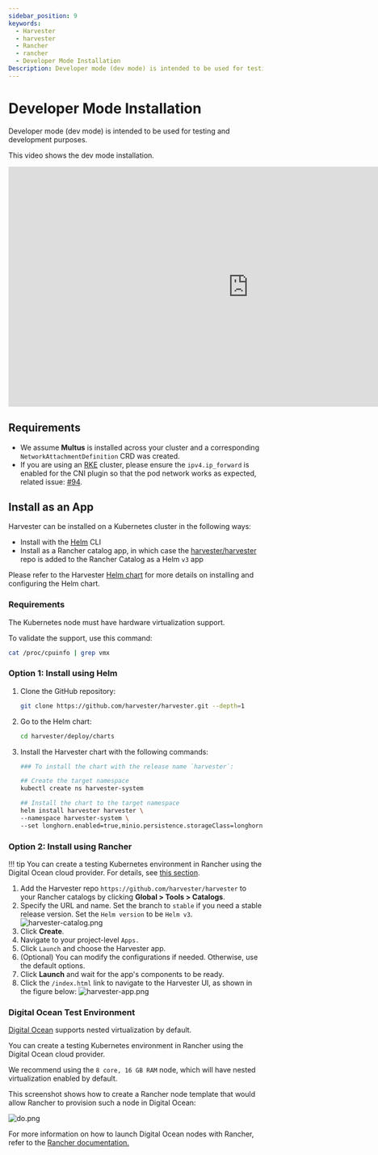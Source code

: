 ```yaml
---
sidebar_position: 9
keywords:
  - Harvester
  - harvester
  - Rancher
  - rancher
  - Developer Mode Installation
Description: Developer mode (dev mode) is intended to be used for testing and development purposes.
---
```


# Developer Mode Installation

Developer mode (dev mode) is intended to be used for testing and development purposes.

This video shows the dev mode installation.

<iframe width="950" height="475" src="https://www.youtube.com/embed/TG0GaAD_6J4" title="YouTube video player" frameborder="0" allow="accelerometer; autoplay; clipboard-write; encrypted-media; gyroscope; picture-in-picture" allowfullscreen></iframe>

## Requirements

- We assume **Multus** is installed across your cluster and a corresponding `NetworkAttachmentDefinition` CRD was created.
- If you are using an [RKE](https://rancher.com/docs/rke/latest/en/) cluster, please ensure the `ipv4.ip_forward` is enabled for the CNI plugin so that the pod network works as expected, related issue: [#94](https://github.com/harvester/harvester/issues/94).

## Install as an App

Harvester can be installed on a Kubernetes cluster in the following ways:

- Install with the [Helm](https://helm.sh/) CLI
- Install as a Rancher catalog app, in which case the [harvester/harvester](https://github.com/harvester/harvester) repo is added to the Rancher Catalog as a Helm `v3` app

Please refer to the Harvester [Helm chart](https://github.com/harvester/harvester/blob/master/deploy/charts/harvester/README.md) for more details on installing and configuring the Helm chart.

### Requirements

The Kubernetes node must have hardware virtualization support.

To validate the support, use this command:

```bash
cat /proc/cpuinfo | grep vmx
```

### Option 1: Install using Helm

1. Clone the GitHub repository:

   ```bash
   git clone https://github.com/harvester/harvester.git --depth=1
   ```

1. Go to the Helm chart:

   ```bash
   cd harvester/deploy/charts
   ```

1. Install the Harvester chart with the following commands:

   ```bash
   ### To install the chart with the release name `harvester`:

   ## Create the target namespace
   kubectl create ns harvester-system

   ## Install the chart to the target namespace
   helm install harvester harvester \
   --namespace harvester-system \
   --set longhorn.enabled=true,minio.persistence.storageClass=longhorn
   ```

### Option 2: Install using Rancher

!!! tip
You can create a testing Kubernetes environment in Rancher using the Digital Ocean cloud provider. For details, see [this section](#digital-ocean-test-environment).

1. Add the Harvester repo `https://github.com/harvester/harvester` to your Rancher catalogs by clicking **Global > Tools > Catalogs**.
1. Specify the URL and name. Set the branch to `stable` if you need a stable release version. Set the `Helm version` to be `Helm v3`.
   ![harvester-catalog.png](harvester-catalog.png)
1. Click **Create**.
1. Navigate to your project-level `Apps.`
1. Click `Launch` and choose the Harvester app.
1. (Optional) You can modify the configurations if needed. Otherwise, use the default options.
1. Click **Launch** and wait for the app's components to be ready.
1. Click the `/index.html` link to navigate to the Harvester UI, as shown in the figure below:
   ![harvester-app.png](harvester-app.png)

### Digital Ocean Test Environment

[Digital Ocean](https://www.digitalocean.com/) supports nested virtualization by default.

You can create a testing Kubernetes environment in Rancher using the Digital Ocean cloud provider.

We recommend using the `8 core, 16 GB RAM` node, which will have nested virtualization enabled by default.

This screenshot shows how to create a Rancher node template that would allow Rancher to provision such a node in Digital Ocean:

![do.png](do.png)

For more information on how to launch Digital Ocean nodes with Rancher, refer to the [Rancher documentation.](https://rancher.com/docs/rancher/v2.x/en/cluster-provisioning/rke-clusters/node-pools/digital-ocean/)
